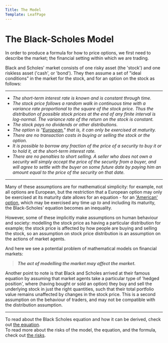 ```yaml
---
Title: The Model
Template: LeafPage
---
```


# The Black-Scholes Model

In order to produce a formula for how to price options, we first need to describe the market; the financial setting within which we are trading.

Black and Scholes' market consists of one risky asset (the 'stock') and one riskless asset ('cash', or 'bond'). They then assume a set of "ideal conditions" in the market for the stock, and for an option on the stock as follows:

---

- *The short-term interest rate is known and is constant through time.*
- *The stock price follows a random walk in continuous time with a variance rate proportional to the square of the stock price. Thus the distribution of possible stock prices at the end of any finite interval is log-normal. The variance rate of the return on the stock is constant.*
- *The stock pays no dividends or other distributions.*
- *The option is "[European](course/finance/Black-Scholes/Options)," that is, it can only be exercised at maturity.*
- *There are no transaction costs in buying or selling the stock or the option.*
- *It is possible to borrow any fraction of the price of a security to buy it or to hold it, at the short-term interest rate.*
- *There are no penalties to short selling. A seller who does not own a security will simply accept the price of the security from a buyer, and will agree to settle with the buyer on some future date by paying him an amount equal to the price of the security on that date.*

---

Many of these assumptions are for mathematical simplicity: for example, not all options are European, but the restriction that a European option may only be exercised at its maturity date allows for an equation - for an ['American' option](course/finance/Black-Scholes/Options), which may be exercised any time *up to* and including its maturity, the Black-Scholes' equation becomes an inequality.

However, some of these implicitly make assumptions on human behaviour and society: modelling the stock price as having a particular distribution for example; the stock price is affected by how people are buying and selling the stock, so an assumption on stock price distribution is an assumption on the actions of market agents.

And here we see a potential problem of mathematical models on financial markets:
>  ***The act of modelling the market may affect the market.***

Another point to note is that Black and Scholes arrived at their famous equation by assuming that market agents take a particular type of 'hedged position', where (having bought or sold an option) they buy and sell the underlying stock in just the right quantities, such that their total portfolio value remains unaffected by changes in the stock price. This is a second assumption on the behaviour of traders, and may not be compatible with the distribution assumption.

---

To read about the Black Scholes equation and how it can be derived, check out [the equation](course/finance/Black-Scholes/2Equation).  
To read more about the risks of the model, the equation, and the formula, check out [the risks](course/finance/Black-Scholes/4Risks).
